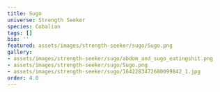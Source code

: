 ```yaml
---
title: Sugo
universe: Strength Seeker
species: Cobalian
tags: []
bio: ''
featured: assets/images/strength-seeker/sugo/Sugo.png
gallery:
- assets/images/strength-seeker/sugo/abdom_and_sugo_eatingshit.png
- assets/images/strength-seeker/sugo/Sugo.png
- assets/images/strength-seeker/sugo/1642283472680099842_1.jpg
order: 4.0
---
```

